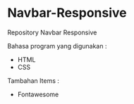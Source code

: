 # Navbar-Responsive
Repository Navbar Responsive

Bahasa program yang digunakan :
- HTML
- CSS

Tambahan Items :
- Fontawesome
